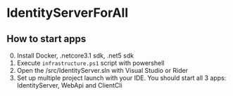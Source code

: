 # IdentityServerForAll

## How to start apps

0. Install Docker, .netcore3.1 sdk, .net5 sdk
1. Execute `infrastructure.ps1` script with powershell
2. Open the /src/IdentityServer.sln with Visual Studio or Rider
3. Set up multiple project launch with your IDE. You should start all 3 apps: IdentityServer, WebApi and ClientCli
